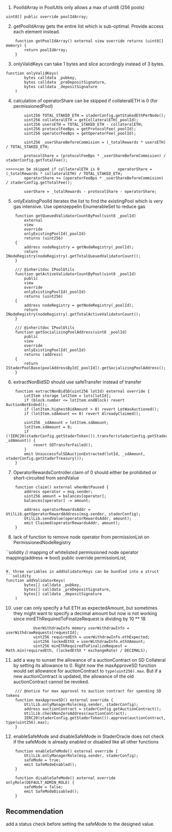 1. PoolIdArray in PoolUtils only allows a max of uint8 (256 pools)

```solidity
uint8[] public override poolIdArray;
```

2. getPoolIdArray gets the entire list which is sub-optimal. Provide access each element instead.
```solidity
    function getPoolIdArray() external view override returns (uint8[] memory) {
        return poolIdArray;
    }
```

3. onlyValidKeys can take 1 bytes and slice accordingly instead of 3 bytes.
```solidity
function onlyValidKeys(
        bytes calldata _pubkey,
        bytes calldata _preDepositSignature,
        bytes calldata _depositSignature
    )
```

4. calculation of operatorShare can be skipped if collateralETH is 0 (for permissionedPool)
```solidity
        uint256 TOTAL_STAKED_ETH = staderConfig.getStakedEthPerNode();
        uint256 collateralETH = getCollateralETH(_poolId);
        uint256 usersETH = TOTAL_STAKED_ETH - collateralETH;
        uint256 protocolFeeBps = getProtocolFee(_poolId);
        uint256 operatorFeeBps = getOperatorFee(_poolId);

        uint256 _userShareBeforeCommision = (_totalRewards * usersETH) / TOTAL_STAKED_ETH;

        protocolShare = (protocolFeeBps * _userShareBeforeCommision) / staderConfig.getTotalFee();
       
>>>>>can be skipped if collateralETH is 0        operatorShare = (_totalRewards * collateralETH) / TOTAL_STAKED_ETH;
        operatorShare += (operatorFeeBps * _userShareBeforeCommision) / staderConfig.getTotalFee();

        userShare = _totalRewards - protocolShare - operatorShare;
```

5. onlyExistingPoolId iterates the list to find the existingPool which is very gas intensive. Use openzeppelin EnumerableSet to reduce gas
```solidity
    function getQueuedValidatorCountByPool(uint8 _poolId)
        external
        view
        override
        onlyExistingPoolId(_poolId)
        returns (uint256)
    {
        address nodeRegistry = getNodeRegistry(_poolId);
        return INodeRegistry(nodeRegistry).getTotalQueuedValidatorCount();
    }

    /// @inheritdoc IPoolUtils
    function getActiveValidatorCountByPool(uint8 _poolId)
        public
        view
        override
        onlyExistingPoolId(_poolId)
        returns (uint256)
    {
        address nodeRegistry = getNodeRegistry(_poolId);
        return INodeRegistry(nodeRegistry).getTotalActiveValidatorCount();
    }

    /// @inheritdoc IPoolUtils
    function getSocializingPoolAddress(uint8 _poolId)
        public
        view
        override
        onlyExistingPoolId(_poolId)
        returns (address)
    {
        return IStaderPoolBase(poolAddressById[_poolId]).getSocializingPoolAddress();
    }
```

6. extractNonBidSD should use safeTransfer instead of transfer 
```solidity
    function extractNonBidSD(uint256 lotId) external override {
        LotItem storage lotItem = lots[lotId];
        if (block.number <= lotItem.endBlock) revert AuctionNotEnded();
        if (lotItem.highestBidAmount > 0) revert LotWasAuctioned();
        if (lotItem.sdAmount == 0) revert AlreadyClaimed();

        uint256 _sdAmount = lotItem.sdAmount;
        lotItem.sdAmount = 0;
        if (!IERC20(staderConfig.getStaderToken()).transfer(staderConfig.getStaderTreasury(), _sdAmount)) {
            revert SDTransferFailed();
        }
        emit UnsuccessfulSDAuctionExtracted(lotId, _sdAmount, staderConfig.getStaderTreasury());
    }
```

7. OperatorRewardsController.claim of 0 should either be prohibited or short-circuited from sendValue
```solidity
    function claim() external whenNotPaused {
        address operator = msg.sender;
        uint256 amount = balances[operator];
        balances[operator] -= amount;

        address operatorRewardsAddr = UtilLib.getOperatorRewardAddress(msg.sender, staderConfig);
        UtilLib.sendValue(operatorRewardsAddr, amount);
        emit Claimed(operatorRewardsAddr, amount);
    }
```

8. lack of function to remove node operator from permissionList on PermissionedNodeRegistry

``solidity
    // mapping of whitelisted permissioned node operator
    mapping(address => bool) public override permissionList;
```

9. three variables in addValidatorKeys can be bundled into a struct 
```solidity
function addValidatorKeys(
        bytes[] calldata _pubkey,
        bytes[] calldata _preDepositSignature,
        bytes[] calldata _depositSignature
    ) 
```

10. user can only specify a full ETH as expectedAmount, but sometimes they might want to specify a decimal amount but now is not working since minEThRequiredToFinalizeRequest is dividing by 10 ** 18
```solidity
            UserWithdrawInfo memory userWithdrawInfo = userWithdrawRequests[requestId];
            uint256 requiredEth = userWithdrawInfo.ethExpected;
            uint256 lockedEthX = userWithdrawInfo.ethXAmount;
            uint256 minEThRequiredToFinalizeRequest = Math.min(requiredEth, (lockedEthX * exchangeRate) / DECIMALS);
```

11. add a way to sunset the allowance of a auctionContract on SD Collateral by setting its allowance to 0. Right now the maxApproveSD function would set allowance for auctionContract to `type(uint256).max`. But if a new auctionContract is updated, the allowance of the old auctionContract cannot be revoked.

```solidity
    /// @notice for max approval to auction contract for spending SD tokens
    function maxApproveSD() external override {
        UtilLib.onlyManagerRole(msg.sender, staderConfig);
        address auctionContract = staderConfig.getAuctionContract();
        UtilLib.checkNonZeroAddress(auctionContract);
        IERC20(staderConfig.getStaderToken()).approve(auctionContract, type(uint256).max);
    }
```

12. enableSafeMode and disableSafeMode in StaderOracle does not check if the safeMode is already enabled or disabled like all other functions

```solidity
    function enableSafeMode() external override {
        UtilLib.onlyManagerRole(msg.sender, staderConfig);
        safeMode = true;
        emit SafeModeEnabled();
    }

    function disableSafeMode() external override onlyRole(DEFAULT_ADMIN_ROLE) {
        safeMode = false;
        emit SafeModeDisabled();
    }
```
## Recommendation
add a status check before setting the safeMode to the designed value.